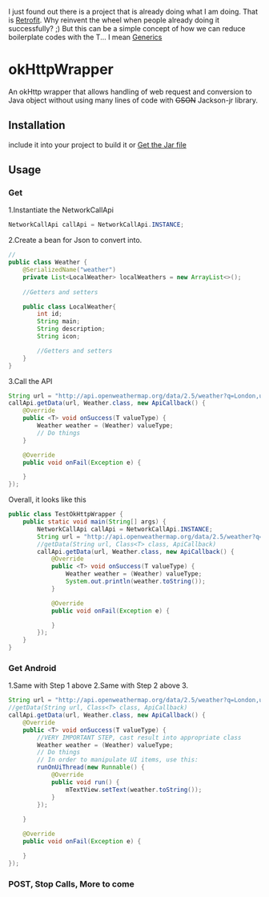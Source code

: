 I just found out there is a project that is already doing what I am doing. That is [Retrofit](http://square.github.io/retrofit/). Why reinvent the wheel when people already doing it successfully? ;) But this can be a simple concept of how we can reduce boilerplate codes with the T... I mean [Generics](https://docs.oracle.com/javase/tutorial/extra/generics/)

# okHttpWrapper
An okHttp wrapper that allows handling of web request and conversion to Java object without using many lines of code with ~~GSON~~ Jackson-jr library.

## Installation
include it into your project to build it or [Get the Jar file](https://github.com/pandawarrior91/okhttp_wrapper/releases)

## Usage 
### Get
1.Instantiate the NetworkCallApi
```java
NetworkCallApi callApi = NetworkCallApi.INSTANCE;
```

2.Create a bean for Json to convert into.
```java
//
public class Weather {
    @SerializedName("weather")
    private List<LocalWeather> localWeathers = new ArrayList<>();
    
    //Getters and setters

    public class LocalWeather{
        int id;
        String main;
        String description;
        String icon;

        //Getters and setters
    }
}
```

3.Call the API
```java
String url = "http://api.openweathermap.org/data/2.5/weather?q=London,uk";
callApi.getData(url, Weather.class, new ApiCallback() {
    @Override
    public <T> void onSuccess(T valueType) {
        Weather weather = (Weather) valueType;
        // Do things
    }

    @Override
    public void onFail(Exception e) {

    }
});
```
Overall, it looks like this
```java
public class TestOkHttpWrapper {
    public static void main(String[] args) {
        NetworkCallApi callApi = NetworkCallApi.INSTANCE;
        String url = "http://api.openweathermap.org/data/2.5/weather?q=London,uk";
        //getData(String url, Class<T> class, ApiCallback)
        callApi.getData(url, Weather.class, new ApiCallback() {
            @Override
            public <T> void onSuccess(T valueType) {
                Weather weather = (Weather) valueType;
                System.out.println(weather.toString());
            }

            @Override
            public void onFail(Exception e) {

            }
        });
    }
}
```

### Get Android
1.Same with Step 1 above
2.Same with Step 2 above
3. 
```java
String url = "http://api.openweathermap.org/data/2.5/weather?q=London,uk";
//getData(String url, Class<T> class, ApiCallback)
callApi.getData(url, Weather.class, new ApiCallback() {
    @Override
    public <T> void onSuccess(T valueType) {
        //VERY IMPORTANT STEP, cast result into appropriate class
        Weather weather = (Weather) valueType;
        // Do things
        // In order to manipulate UI items, use this:
        runOnUiThread(new Runnable() {
            @Override
            public void run() {
                mTextView.setText(weather.toString());
            }
        });
        
    }

    @Override
    public void onFail(Exception e) {

    }
});
```

### POST, Stop Calls, More to come

